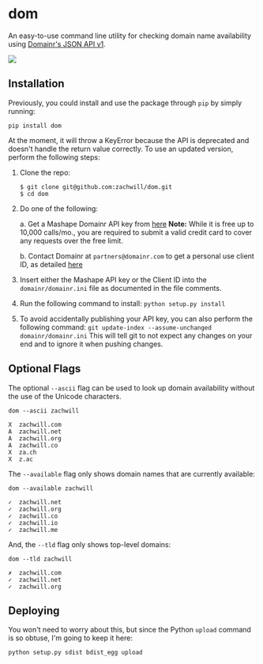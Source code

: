 dom
===

An easy-to-use command line utility for checking domain name
availability using [Domainr's JSON API v1](https://domainr.readme.io/v1.0/docs).

![](http://i.imgur.com/oijaG.png)

Installation
------------

Previously, you could install and use the package through `pip` by simply running:

    pip install dom

At the moment, it will throw a KeyError because the API is deprecated and doesn't handle the return value correctly. To use an updated version, perform the following steps:

1. Clone the repo:

    `$ git clone git@github.com:zachwill/dom.git`  
    `$ cd dom`

2. Do one of the following:
    
    a. Get a Mashape Domainr API key from [here](https://market.mashape.com/domainr/domainr)
    **Note:** While it is free up to 10,000 calls/mo., you are required to submit a valid credit card to cover 
    any requests over the free limit.

    b. Contact Domainr at `partners@domainr.com` to get a personal use client ID, as detailed [here](https://github.com/UltrosBot/Ultros-contrib/issues/29#issuecomment-135285713)

4. Insert either the Mashape API key or the Client ID into the `domainr/domainr.ini` file as documented in the file comments.

5. Run the following command to install:
	`python setup.py install`

6. To avoid accidentally publishing your API key, you can also perform the following command:
	`git update-index --assume-unchanged domainr/domainr.ini`
This will tell git to not expect any changes on your end and to ignore it when pushing changes.


Optional Flags
--------------

The optional `--ascii` flag can be used to look up domain availability without
the use of the Unicode characters.

```
dom --ascii zachwill

X  zachwill.com
A  zachwill.net
A  zachwill.org
A  zachwill.co
X  za.ch
X  z.ac
```

The `--available` flag only shows domain names that are currently available:

```
dom --available zachwill

✓  zachwill.net
✓  zachwill.org
✓  zachwill.co
✓  zachwill.io
✓  zachwill.me
```

And, the `--tld` flag only shows top-level domains:

```
dom --tld zachwill

✗  zachwill.com
✓  zachwill.net
✓  zachwill.org
```


Deploying
---------

You won't need to worry about this, but since the Python `upload`
command is so obtuse, I'm going to keep it here:

    python setup.py sdist bdist_egg upload
